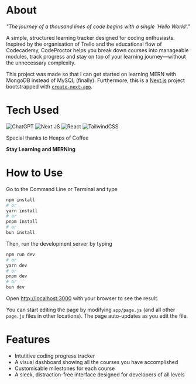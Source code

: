 # About

*"The journey of a thousand lines of code begins with a single 'Hello World'."*

A simple, structured learning tracker designed for coding enthusiasts. Inspired by the organisation of Trello and the educational flow of Codecademy, CodeProctor helps you break down courses into manageable modules, track progress and stay on top of your learning journey—without the unnecessary complexity.

This project was made so that I can get started on learning MERN with MongoDB instead of MySQL (finally). Furthermore, this is a [Next.js](https://nextjs.org) project bootstrapped with [`create-next-app`](https://github.com/vercel/next.js/tree/canary/packages/create-next-app).

# Tech Used

![ChatGPT](https://img.shields.io/badge/chatGPT-74aa9c?style=for-the-badge&logo=openai&logoColor=white)
![Next JS](https://img.shields.io/badge/Next-black?style=for-the-badge&logo=next.js&logoColor=white)
![React](https://img.shields.io/badge/react-%2320232a.svg?style=for-the-badge&logo=react&logoColor=%2361DAFB)
![TailwindCSS](https://img.shields.io/badge/tailwindcss-%2338B2AC.svg?style=for-the-badge&logo=tailwind-css&logoColor=white)

Special thanks to Heaps of Coffee

**Stay Learning and MERNing**

# How to Use

Go to the Command Line or Terminal and type 

```bash
npm install
# or
yarn install
# or
pnpm install
# or
bun install
```

Then, run the development server by typing

```bash
npm run dev
# or
yarn dev
# or
pnpm dev
# or
bun dev
```

Open [http://localhost:3000](http://localhost:3000) with your browser to see the result.

You can start editing the page by modifying `app/page.js` (and all other `page.js` files in other locations). The page auto-updates as you edit the file.

# Features 

* Intutitive coding progress tracker
* A visual dashboard showing all the courses you have accomplished
* Customisable milestones for each course
* A sleek, distraction-free interface designed for developers of all levels
